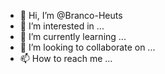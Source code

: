 - 👋 Hi, I’m @Branco-Heuts
- 👀 I’m interested in ...
- 🌱 I’m currently learning ...
- 💞️ I’m looking to collaborate on ...
- 📫 How to reach me ...

<!---
Branco-Heuts/Branco-Heuts is a ✨ special ✨ repository because its `README.md` (this file) appears on your GitHub profile.
You can click the Preview link to take a look at your changes.
--->
